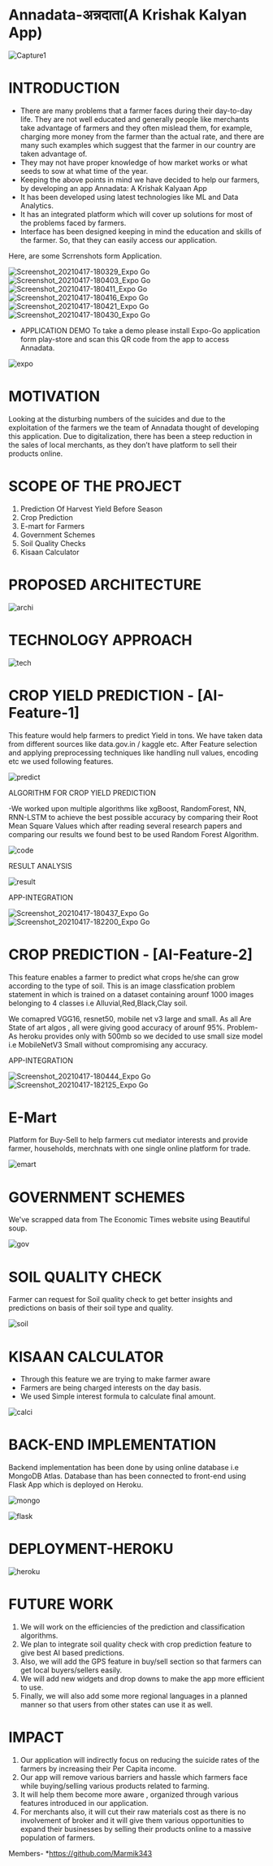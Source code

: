# Annadata-अन्नदाता(A Krishak Kalyan App)

![Capture1](https://user-images.githubusercontent.com/58334597/115112109-84b5f380-9fa1-11eb-84b2-c787ed1146ea.PNG)
      
 
# INTRODUCTION​
* There are many problems that a farmer faces during their day-to-day life. They are  not well educated and generally people like merchants take advantage of farmers and they often mislead them, for example, charging more money from the farmer than the actual rate, and   there are many such examples which suggest that the farmer in our country are taken advantage of. 
* They may not have proper knowledge of how market works or what seeds to sow at what time of the year.
* Keeping the above points in mind we have decided to help our farmers, by developing an app Annadata: A Krishak Kalyaan App
* It has been developed using latest technologies like ML and Data Analytics.
* It has an integrated platform which will cover up solutions for most of the problems faced by  farmers.
* Interface has been designed keeping in mind the education and skills of the farmer. So, that they can easily access our application.

Here, are some Scrrenshots form Application.

![Screenshot_20210417-180329_Expo Go](https://user-images.githubusercontent.com/58334597/115113680-1a08b600-9fa9-11eb-95a3-3d00ceca9c2e.jpg)
![Screenshot_20210417-180403_Expo Go](https://user-images.githubusercontent.com/58334597/115113730-5fc57e80-9fa9-11eb-83b0-3b2274fd1c6e.jpg)
![Screenshot_20210417-180411_Expo Go](https://user-images.githubusercontent.com/58334597/115113736-6227d880-9fa9-11eb-9e03-2b8b3e7b5545.jpg)
![Screenshot_20210417-180416_Expo Go](https://user-images.githubusercontent.com/58334597/115113737-63f19c00-9fa9-11eb-97d9-95280a383bde.jpg)
![Screenshot_20210417-180421_Expo Go](https://user-images.githubusercontent.com/58334597/115113741-648a3280-9fa9-11eb-9898-3574249c3180.jpg)
![Screenshot_20210417-180430_Expo Go](https://user-images.githubusercontent.com/58334597/115113908-46710200-9faa-11eb-9c66-f276eb77f9dc.jpg)


* APPLICATION DEMO
To take a demo please install Expo-Go application form play-store and scan this QR code from the app to access Annadata.

![expo](https://user-images.githubusercontent.com/58334597/115113271-22f88800-9fa7-11eb-9ca2-a4af145904f6.PNG)



# MOTIVATION​
Looking at the disturbing numbers of the suicides and due to the exploitation of the farmers we the team of Annadata thought of developing this application.​
Due to digitalization, there has been a steep reduction in the sales of local merchants, as they don’t have platform to sell their products online.​


# SCOPE OF THE PROJECT​
1. Prediction Of Harvest Yield Before Season
2. Crop Prediction
3. E-mart for Farmers
4. Government Schemes
5. Soil Quality Checks
6. Kisaan Calculator

# PROPOSED ARCHITECTURE​

![archi](https://user-images.githubusercontent.com/58334597/115112324-a9f73180-9fa2-11eb-9466-f490f204383f.PNG)

# TECHNOLOGY APPROACH

![tech](https://user-images.githubusercontent.com/58334597/115112332-b4b1c680-9fa2-11eb-9621-8b823a9e64b2.PNG)


# CROP YIELD PREDICTION - [AI-Feature-1]

This feature would help farmers to predict Yield in tons. We have taken data from different sources like data.gov.in / kaggle etc. 
After Feature selection and applying preprocessing techniques like handling null values, encoding etc we used following features.

![predict](https://user-images.githubusercontent.com/58334597/115112442-3a357680-9fa3-11eb-8448-51f13ca2a881.PNG)


ALGORITHM FOR CROP YIELD PREDICTION

-We worked upon multiple algorithms like xgBoost, RandomForest, NN, RNN-LSTM to achieve the best possible accuracy by comparing their Root Mean Square Values which after reading several research papers and comparing our results we found best to be used Random Forest Algorithm.

![code](https://user-images.githubusercontent.com/58334597/115112511-79fc5e00-9fa3-11eb-8414-ceeda1d89289.PNG)

RESULT ANALYSIS​

![result](https://user-images.githubusercontent.com/58334597/115112551-add78380-9fa3-11eb-9d6a-37bbb95ed7e8.PNG)


APP-INTEGRATION

![Screenshot_20210417-180437_Expo Go](https://user-images.githubusercontent.com/58334597/115113751-74a21200-9fa9-11eb-83d6-7dcf77ceacf6.jpg)
![Screenshot_20210417-182200_Expo Go](https://user-images.githubusercontent.com/58334597/115113890-2ccfba80-9faa-11eb-9491-f05c90fed65e.jpg)




# CROP PREDICTION - [AI-Feature-2]

This feature enables a farmer to predict what crops he/she can grow according to the type of soil.
This is an image classfication problem statement in which is trained on a dataset containing arounf 1000 images belonging to 4 classes i.e Alluvial,Red,Black,Clay soil.

We comapred VGG16, resnet50, mobile net v3 large and small. As all Are State of art algos , all were giving good accuracy of arounf 95%. 
Problem- As heroku provides only with 500mb so we decided to use small size model i.e MobileNetV3 Small without compromising any accuracy.

APP-INTEGRATION

![Screenshot_20210417-180444_Expo Go](https://user-images.githubusercontent.com/58334597/115113756-79ff5c80-9fa9-11eb-82ab-1efc5ff41d16.jpg)
![Screenshot_20210417-182125_Expo Go](https://user-images.githubusercontent.com/58334597/115113892-30fbd800-9faa-11eb-87ab-0ab3cf2f0d1f.jpg)



# E-Mart

Platform for Buy-Sell to help farmers cut mediator interests and provide farmer, households, merchnats with one single online platform for trade.


![emart](https://user-images.githubusercontent.com/58334597/115112797-d744df00-9fa4-11eb-9afe-024d0178ec49.PNG)


# GOVERNMENT SCHEMES​
We've scrapped data from The Economic Times website using Beautiful soup.

![gov](https://user-images.githubusercontent.com/58334597/115113105-293a3480-9fa6-11eb-8f9e-2df407eafc47.PNG)


# SOIL QUALITY CHECK​

Farmer can request for Soil quality check to get better insights and predictions on  basis of their soil type and quality.

![soil](https://user-images.githubusercontent.com/58334597/115113095-22132680-9fa6-11eb-9103-2b0e6921ada2.PNG)


# KISAAN CALCULATOR​
* Through this feature we are trying to make farmer aware​
* Farmers are being charged interests on the day basis.​
* We used Simple interest formula to calculate final amount.

![calci](https://user-images.githubusercontent.com/58334597/115113089-1b84af00-9fa6-11eb-8775-700a6384ebbf.PNG)


# BACK-END IMPLEMENTATION​
Backend implementation has been done by using online database i.e MongoDB Atlas. Database than has been connected to front-end using Flask App which is deployed on Heroku.

![mongo](https://user-images.githubusercontent.com/58334597/115113080-1162b080-9fa6-11eb-919b-ce27f11fee42.PNG)

![flask](https://user-images.githubusercontent.com/58334597/115113084-16276480-9fa6-11eb-8f9c-e95b3819c278.PNG)


# DEPLOYMENT-HEROKU​


![heroku](https://user-images.githubusercontent.com/58334597/115113069-0871df00-9fa6-11eb-867d-ede3f7d58de0.PNG)



# FUTURE WORK​

1. We will work on the efficiencies of the prediction and classification algorithms. ​
2. We plan to integrate soil quality check with crop prediction feature to give best AI based predictions.
3. Also, we will add the GPS feature in buy/sell section so that farmers can get local buyers/sellers easily.​
4. We will add new widgets and drop downs to make the app more efficient to use.​
5. Finally, we will also add some more regional languages in a planned manner so that users from other states can use it as well. 


# IMPACT​

1. Our application will indirectly focus on reducing the suicide rates of the farmers by increasing their Per Capita income.​
2. Our app will remove various barriers and hassle which farmers face while buying/selling various products related to farming.​
3. It will help them become more aware , organized through various features introduced in our application.​
4. For merchants also, it will cut their raw materials cost as there is no involvement of broker and it will give them various opportunities to expand their businesses by selling their products online to a massive population of farmers.


Members- *https://github.com/Marmik343
